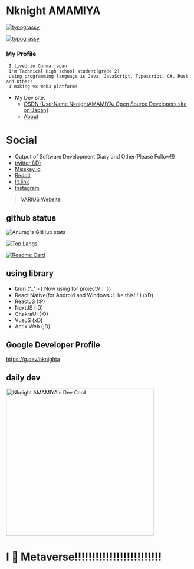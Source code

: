 # Nknight AMAMIYA

[![typograssy](
https://typograssy.deno.dev/api?text=(%E3%83%BB%E5%8F%A3%E3%83%BB)(%E3%83%BB%E5%8F%A3%E3%83%BB)(%E3%83%BB%E5%8F%A3%E3%83%BB)(%E3%83%BB%E5%8F%A3%E3%83%BB)(%E3%83%BB%E5%8F%A3%E3%83%BB)(%E3%83%BB%E5%8F%A3%E3%83%BB)(%E3%83%BB%E5%8F%A3%E3%83%BB)(%E3%83%BB%E5%8F%A3%E3%83%BB)(%E3%83%BB%E5%8F%A3%E3%83%BB)(%E3%83%BB%E5%8F%A3%E3%83%BB)(%E3%83%BB%E5%8F%A3%E3%83%BB)(%E3%83%BB%E5%8F%A3%E3%83%BB)(%E3%83%BB%E5%8F%A3%E3%83%BB)(%E3%83%BB%E5%8F%A3%E3%83%BB)&l0=000000&l1=e9d09b&l2=c4a140&l3=a16330&l4=ff7300&bg=000000&frame=ffffff&speed=78)](https://github.com/kawarimidoll/typograssy)

[![typograssy](https://typograssy.deno.dev/api?text=(%5E%E5%8F%A3%5E%20)(%E3%83%BB%E5%8F%A3%E3%83%BB%20)(%E3%80%82%E5%8F%A3%E3%80%82)(-%E5%8F%A3-)&l0=000000&l1=ff4400&l2=ff5500&l3=ff5500&l4=ff5500&bg=000000&speed=78)](https://github.com/kawarimidoll/typograssy)

### My Profile
     I lived in Gunma japan
     I'm Tachnical High school student(grade 2)
     using programming language is Java, JavaScript, Typescript, C#, Rust and Other!
     I making vx Web3 platform!
  
 - My Dev site.
    - [OSDN (UserName NknightAMAMIYA: Open Source Developers site on Japan)](https://osdn.net/users/nknight/)
    - [About](https://nknighta.github.io/about-me/)

# Social
-  Output of Software Development Diary and Other(Please Follow!!)
- [twitter (:D)](https://x.com/ama_dev_1)
- [Misskey.io](https://misskey.io/@nknighta)
- [Reddit](https://www.reddit.com/user/nknight_amamiya)
- [lit.link](https://lit.link/nknighta)
- [Instagram]([https://lit.link/nknighta](https://www.instagram.com/ama_p0627))
> [VARIUS Website](https://varius.technology/)

## github status
![Anurag's GitHub stats](https://github-readme-stats.vercel.app/api?username=nknighta&show_icons=true&theme=transparent)

[![Top Langs](https://github-readme-stats.vercel.app/api/top-langs/?username=anuraghazra&theme=transparent)](https://github.com/anuraghazra/github-readme-stats)

[![Readme Card](https://github-readme-stats.vercel.app/api/pin/?username=nknighta&repo=IndexLanguage&theme=transparent)](https://github.com/nknighta/IndexLanguage)


## using library
  - tauri (^_^ <{ Now using for projectV！ })
  - React Native(for Android and Windows :I like this!!!!) (xD)
  - ReactJS (:P)
  - NextJS (:D)
  - ChakraUI (:O)
  - VueJS (xD)
  - Actix Web (;D)
## Google Developer Profile
https://g.dev/nknighta

## daily dev
<a href="https://app.daily.dev/amamiya_dev"><img src="https://api.daily.dev/devcards/a0f3b3e69e1443f98b982f16a0ccad33.png?r=3ra" width="400" alt="Nknight AMAMIYA's Dev Card"/></a>


# I 💓 Metaverse!!!!!!!!!!!!!!!!!!!!!!!!!
